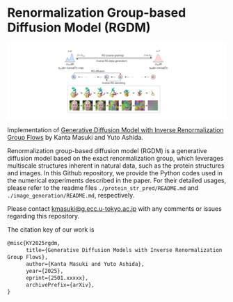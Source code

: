 # Renormalization Group-based Diffusion Model (RGDM)

![thumbnail.png](RGDM_thumbnail.png)

Implementation of [Generative Diffusion Model with Inverse Renormalization Group Flows](https://arxiv.org/abs/) by Kanta Masuki and Yuto Ashida.

Renormalization group-based diffusion model (RGDM) is a generative diffusion model based on the exact renormalization group, which leverages multiscale structures inherent in natural data, such as the protein structures and images. In this Github repository, we provide the Python codes used in the numerical experiments described in the paper. For their detailed usages, please refer to the readme files `./protein_str_pred/README.md` and `./image_generation/README.md`, respectively.

Please contact kmasuki@g.ecc.u-tokyo.ac.jp with any comments or issues regarding this repository. 

The citation key of our work is
```
@misc{KY2025rgdm,
      title={Generative Diffusion Models with Inverse Renormalization Group Flows}, 
      author={Kanta Masuki and Yuto Ashida},
      year={2025},
      eprint={2501.xxxxx},
      archivePrefix={arXiv},
}
```
